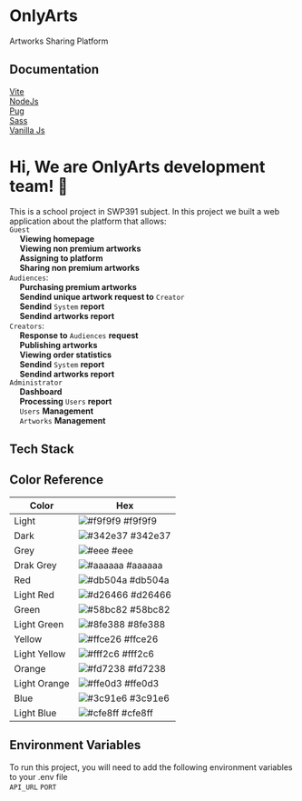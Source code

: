 # OnlyArts

Artworks Sharing Platform

## Documentation

[Vite](https://vitejs.dev/guide/) <br>
[NodeJs](https://nodejs.org/docs/latest/api/) <br>
[Pug](https://pugjs.org/api/getting-started.html) <br>
[Sass](https://sass-lang.com/documentation/) <br>
[Vanilla Js](https://vanilla.js.org/)

# Hi, We are OnlyArts development team! 👋

This is a school project in SWP391 subject. In this project we built a web application about the platform that allows:
<br> `Guest`
<br> &#8194;&#8194; **Viewing homepage**
<br> &#8194;&#8194; **Viewing non premium artworks**
<br> &#8194;&#8194; **Assigning to platform**
<br> &#8194;&#8194; **Sharing non premium artworks**
<br> `Audiences`:
<br> &#8194;&#8194; **Purchasing premium artworks**
<br> &#8194;&#8194; **Sendind unique artwork request to** `Creator`
<br> &#8194;&#8194; **Sendind** `System` **report**
<br> &#8194;&#8194; **Sendind artworks report**
<br> `Creators`:
<br> &#8194;&#8194; **Response to** `Audiences` **request**
<br> &#8194;&#8194; **Publishing artworks**
<br> &#8194;&#8194; **Viewing order statistics**
<br> &#8194;&#8194; **Sendind** `System` **report**
<br> &#8194;&#8194; **Sendind artworks report**
<br> `Administrator`
<br> &#8194;&#8194; **Dashboard**
<br> &#8194;&#8194; **Processing** `Users` **report**
<br> &#8194;&#8194; `Users` **Management**
<br> &#8194;&#8194; `Artworks` **Management**

## Tech Stack

<p align="center">
  
</p>

## Color Reference

| Color        | Hex                                                              |
| ------------ | ---------------------------------------------------------------- |
| Light        | ![#f9f9f9](https://via.placeholder.com/10/f9f9f9?text=+) #f9f9f9 |
| Dark         | ![#342e37](https://via.placeholder.com/10/342e37?text=+) #342e37 |
| Grey         | ![#eee   ](https://via.placeholder.com/10/eee?text=+) #eee       |
| Drak Grey    | ![#aaaaaa](https://via.placeholder.com/10/aaaaaa?text=+) #aaaaaa |
| Red          | ![#db504a](https://via.placeholder.com/10/db504a?text=+) #db504a |
| Light Red    | ![#d26466](https://via.placeholder.com/10/d26466?text=+) #d26466 |
| Green        | ![#58bc82](https://via.placeholder.com/10/58bc82?text=+) #58bc82 |
| Light Green  | ![#8fe388](https://via.placeholder.com/10/8fe388?text=+) #8fe388 |
| Yellow       | ![#ffce26](https://via.placeholder.com/10/ffce26?text=+) #ffce26 |
| Light Yellow | ![#fff2c6](https://via.placeholder.com/10/fff2c6?text=+) #fff2c6 |
| Orange       | ![#fd7238](https://via.placeholder.com/10/f9f9f9?text=+) #fd7238 |
| Light Orange | ![#ffe0d3](https://via.placeholder.com/10/f9f9f9?text=+) #ffe0d3 |
| Blue         | ![#3c91e6](https://via.placeholder.com/10/3c91e6?text=+) #3c91e6 |
| Light Blue   | ![#cfe8ff](https://via.placeholder.com/10/cfe8ff?text=+) #cfe8ff |

## Environment Variables

To run this project, you will need to add the following environment variables to your .env file <br>
`API_URL`
`PORT`

